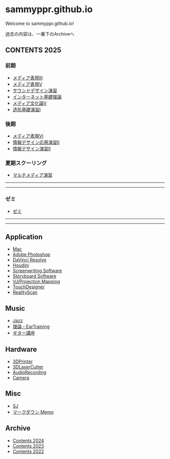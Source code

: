 # sammyppr.github.io

Welcome to sammyppr.github.io!

過去の内容は、一番下のArchiveへ

## CONTENTS 2025
### 前期
- [メディア表現III](2025/MediaRepresentationIII/index.md)
- [メディア表現V](2025/MediaRepresentationV/index.md)
- [サウンドデザイン演習](2025/SoundDesign/index.md)
- [インターネット基礎理論](2025/BasicTheoryOfInternet/index.md)
- [メディア文化論V](2025/MediaCultureTheoryV/index.md)
- [造形基礎演習I](2025/AnalogueDesignI/index.md)

### 後期
- [メディア表現VI](2025/MediaRepresentationVI/index.md)
- [情報デザイン応用演習II](2025/InformationDesignAppliedII/index.md)
- [情報デザイン演習II](2025/InformationDesignII/index.md)

### 夏期スクーリング
- [マルチメディア演習](2025/Schooling_MultiMedia/index.md)


---
---
### ゼミ
- [ゼミ](Seminar_Sammy/)

---
---


## Application
<!--
- [デジタルクリエイティブ授業 by Adobe](http://adc.thu.ac.jp/digital-creative-course/)
-->
- [Mac](./Mac/index.md)
- [Adobe Photoshop](App/Photoshop/AdobePhotoshop.md)
- [DaVinci Resolve](App/DavinciResolve/index.md)
- [Houdini](App/Houdini/index.md)
- [Screenwriting Software](App/ScreenwritingSoftware/index.md)
- [Storyboard Software](App/Storyboard/index.md)
- [VJ/Projection Mapping](App/VJ/)
- [TouchDesigner](App/TouchDesigner/index.md)
- [RealityScan](App/RealityScan/index.md)

## Music
- [Jazz](Music/Jazz/index.md)
- [理論・EarTraining](Music/theory.md)
- [ギター講座](Music/Guitar/index.md)

## Hardware
- [3DPrinter](./Hardware/3DPrinter/index.md)
- [3DLaserCutter](./Hardware/3DLaserCutter/index.md)
- [AudioRecording](./Hardware/Audio/index.md)
- [Camera](./Hardware/Camera/index.md)

## Misc

- [SJ](sj/index.md)
- [マークダウン Memo](./markdown_memo.md)

## Archive
- [Contents 2024](2024/index.md)
- [Contents 2023](2023/index.md)
- [Contents 2022](2022/index.md)
  
